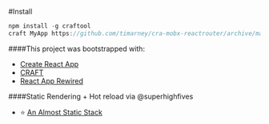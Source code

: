 
#Install
```javascript
npm install -g craftool
craft MyApp https://github.com/timarney/cra-mobx-reactrouter/archive/master.zip
```

####This project was bootstrapped with:
* [Create React App](https://github.com/facebookincubator/create-react-app)
* [CRAFT](https://github.com/stoyan/craft)
* [React App Rewired](https://github.com/timarney/react-app-rewired)


####Static Rendering + Hot reload via @superhighfives 
* ⭐  [An Almost Static Stack](https://medium.com/superhighfives/an-almost-static-stack-6df0a2791319#.jf4l1a8eq)

